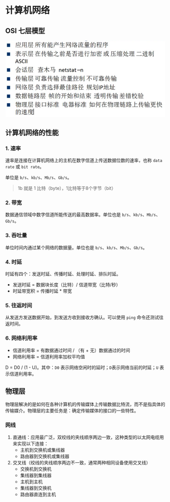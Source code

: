 # 计算机网络

## OSI 七层模型

![OSI 七层模型](img/OSI七层模型.png)  

## 计算机网络的性能
### 1. 速率
速率是连接在计算机网络上的主机在数字信道上传送数据位数的速率，也称 `data rate` 或 `bit rate`。  

单位是 `b/s`、`kb/s`、`Mb/s`、`Gb/s`。  

> 1b 就是 1 比特（byte），1比特等于8个字节（bit）  

### 2. 带宽
数据通信领域中数字信道所能传送的最高数据率。单位也是 `b/s`、`kb/s`、`Mb/s`、`Gb/s`。  

### 3. 吞吐量
单位时间内通过某个网络的数据量。单位也是 `b/s`、`kb/s`、`Mb/s`、`Gb/s`。  

### 4. 时延
时延有四个：发送时延、传播时延、处理时延、排队时延。  

- 发送时延 = 数据块长度（比特）/ 信道带宽（比特/秒）  
- 时延带宽积 = 传播时延 * 带宽  

### 5. 往返时间
从发送方发送数据开始，到发送方收到接收方确认。可以使用 `ping` 命令还测试往返时间。

### 6. 网络利用率
- 信道利用率 = 有数据通过时间 / （有 + 无）数据通过的时间  
- 网络利用率 = 信道利用率加权平均值  

D = D0 / (1 - U)。其中：`D0` 表示网络空闲时的延时；`D`表示网络当前的时延；`U` 表示信道利用率。  


## 物理层
物理层解决的是如何在各种计算机的传输媒体上传输数据比特流，而不是指具体的传输媒介。物理层的主要任务是：确定传输媒体的接口的一些特性。  

### 网线
1. 直通线：应用最广泛，双绞线的夹线顺序两边一致，这种类型的以太网电缆用来实现以下连接：  
   - 主机到交换机或集线器
   - 路由器到交换机或集线器  
2. 交叉线（绞线的夹线顺序两边不一致，通常两种相同设备使用交叉线）  
   - 交换机到交换机
   - 集线器到集线器
   - 主机到主机
   - 集线器到交换机
   - 路由器直连到主机  



